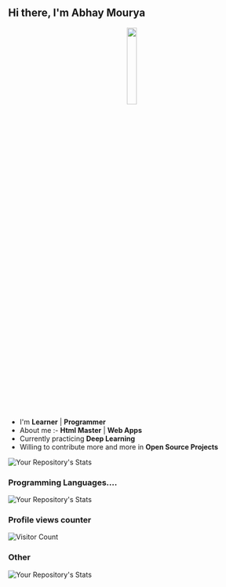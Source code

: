 ## Hi there, I'm Abhay Mourya

<p align="center">
<img width="20%" src="https://img.icons8.com/ios-filled/96/000000/programming.png"/>
</p>

- I'm  **Learner** | **Programmer** 
- About me :- **Html Master** | **Web Apps**
- Currently practicing **Deep Learning**
- Willing to contribute more and more in **Open Source Projects**

![Your Repository's Stats](https://github-readme-stats.vercel.app/api?username=Abhay557&show_icons=true)

### Programming Languages....

![Your Repository's Stats](https://github-readme-stats.vercel.app/api/top-langs/?username=Abhay557&theme=blue-green)

### Profile views counter

![Visitor Count](https://profile-counter.glitch.me/{Abhay557}/count.svg)

### Other

![Your Repository's Stats](https://contrib.rocks/image?repo=Abhay557/Discord-Bot-Website)
